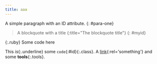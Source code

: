 ```yaml
---
title: aaa
---
```


A simple paragraph with an ID attribute.
{: #para-one}

> A blockquote with a title
{:title="The blockquote title"}
{: #myid}

{:.ruby}
    Some code here

This *is*{:.underline} some `code`{:#id}{:.class}.
A [link](test.html){:rel='something'} and some **tools**{:.tools}.